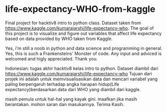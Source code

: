# life-expectancy-WHO-from-kaggle
Final project for hacktiv8 intro to python class. 
Dataset taken from https://www.kaggle.com/kumarajarshi/life-expectancy-who.
The goal of this project is to visualize and figure out variables that affect life expectancy based on data provided by WHO taken from Kaggle.

Yes, i'm still a noob in python and data science and programming in general.
Yes, this is such a Frankensteins' Monster of code. 
Any input and adviced is welcomed and higly appreciated.
Thank you.

Indonesian: tugas akhir hacktiv8 kelas intro to python.
Dataset diambil dari https://www.kaggle.com/kumarajarshi/life-expectancy-who
Tujuan dari projek ini adalah untuk memvisualisasikan data dan mencari variabel yang paling berpengaruh terhadap angka harapan hidup(Life expectancy)berdasarkan data dari WHO yang diambil dari kaggle.

masih pemula untuk hal-hal yang kayak gini. maafkan jika masih berantakan.
mohon saran dan masukannya.
Terima Kasih.
